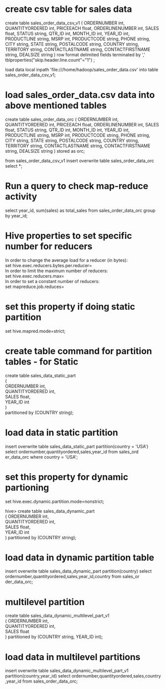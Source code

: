 # create csv table for sales data

create table sales_order_data_csv_v1
(
ORDERNUMBER int,
QUANTITYORDERED int,
PRICEEACH float,
ORDERLINENUMBER int,
SALES float,
STATUS string,
QTR_ID int,
MONTH_ID int,
YEAR_ID int,
PRODUCTLINE string,
MSRP int,
PRODUCTCODE string,
PHONE string,
CITY string,
STATE string,
POSTALCODE string,
COUNTRY string,
TERRITORY string,
CONTACTLASTNAME string,
CONTACTFIRSTNAME string,
DEALSIZE string
)
row format delimited
fields terminated by ','
tblproperties("skip.header.line.count"="1")
;

load data local inpath 'file:///home/hadoop/sales_order_data.csv' into table sales_order_data_csv_v1;

# load sales_order_data.csv data into above mentioned tables

create table sales_order_data_orc
(
ORDERNUMBER int,
QUANTITYORDERED int,
PRICEEACH float,
ORDERLINENUMBER int,
SALES float,
STATUS string,
QTR_ID int,
MONTH_ID int,
YEAR_ID int,
PRODUCTLINE string,
MSRP int,
PRODUCTCODE string,
PHONE string,
CITY string,
STATE string,
POSTALCODE string,
COUNTRY string,
TERRITORY string,
CONTACTLASTNAME string,
CONTACTFIRSTNAME string,
DEALSIZE string
)
stored as orc;

from sales_order_data_csv_v1 insert overwrite table sales_order_data_orc select \*;

# Run a query to check map-reduce activity

select year_id, sum(sales) as total_sales from sales_order_data_orc group by year_id;

# Hive properties to set specific number for reducers

In order to change the average load for a reducer (in bytes):  
 set hive.exec.reducers.bytes.per.reducer=<number>  
In order to limit the maximum number of reducers:  
 set hive.exec.reducers.max=<number>  
In order to set a constant number of reducers:  
 set mapreduce.job.reduces=<number>

# set this property if doing static partition

set hive.mapred.mode=strict;

# create table command for partition tables - for Static

create table sales_data_static_part  
 (  
 ORDERNUMBER int,  
 QUANTITYORDERED int,  
 SALES float,  
 YEAR_ID int  
 )  
 partitioned by (COUNTRY string);

# load data in static partition

insert overwrite table sales_data_static_part partition(country = 'USA') select ordernumber,quantityordered,sales,year_id from sales_ord
er_data_orc where country = 'USA';

# set this property for dynamic partioning

set hive.exec.dynamic.partition.mode=nonstrict;

hive> create table sales_data_dynamic_part  
 (
ORDERNUMBER int,  
 QUANTITYORDERED int,  
 SALES float,  
 YEAR_ID int  
 )
partitioned by (COUNTRY string);

# load data in dynamic partition table

insert overwrite table sales_data_dynamic_part partition(country) select ordernumber,quantityordered,sales,year_id,country from sales_or
der_data_orc;

# multilevel partition

create table sales_data_dynamic_multilevel_part_v1  
 (
ORDERNUMBER int,  
 QUANTITYORDERED int,  
 SALES float  
 )
partitioned by (COUNTRY string, YEAR_ID int);

# load data in multilevel partitions

insert overwrite table sales_data_dynamic_multilevel_part_v1 partition(country,year_id) select ordernumber,quantityordered,sales,country
,year_id from sales_order_data_orc;
